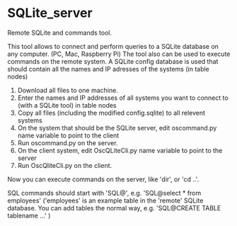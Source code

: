 # SQLite_server
Remote SQLite and commands tool.

This tool allows to connect and perform queries to a SQLite database on any computer. (PC, Mac, Raspberry Pi)
The tool also can be used to execute commands on the remote system.
A SQLite config database is used that should contain all the names and IP adresses of the systems (in table nodes)

1. Download all files to one machine.
2. Enter the names and IP addresses of all systems you want to connect to (with a SQLite tool) in table nodes
3. Copy all files (including the modified config.sqlite) to all relevent systems
4. On the system that should be the SQLite server, edit oscommand.py name variable to point to the client
5. Run oscommand.py on the server.
6. On the client system, edit OscQLiteCli.py name variable to point to the server
7. Run OscQliteCli.py on the client.

Now you can execute commands on the server, like 'dir',  or 'cd ..'.

SQL commands should start with 'SQL@', e.g. 'SQL@select * from employees'
('employees' is an example table in the 'remote' SQLite database. You can add tables the normal way,
e.g. 'SQL@CREATE TABLE tablename ...' )

